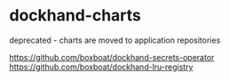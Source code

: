 # dockhand-charts
 deprecated - charts are moved to application repositories

 https://github.com/boxboat/dockhand-secrets-operator
 https://github.com/boxboat/dockhand-lru-registry
